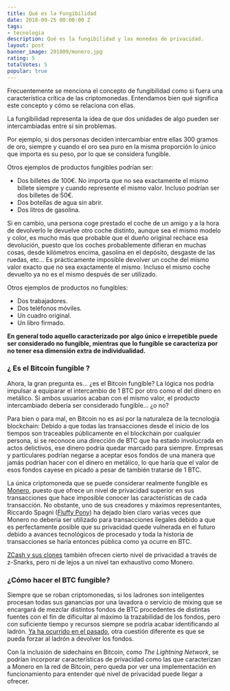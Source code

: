 ```yaml
---
title: Qué es la Fungibilidad
date: 2018-09-25 00:00:00 Z
tags:
- tecnologia
description: Qué es la fungibilidad y las monedas de privacidad.
layout: post
banner_image: 201809/monero.jpg
rating: 5
totalVotes: 5
popular: true
---
```


Frecuentemente se menciona el concepto de fungibilidad como si fuera una característica crítica de las criptomonedas. Entendamos bien qué significa este concepto y cómo se relaciona con ellas.

<!--more-->

La fungibilidad representa la idea de que dos unidades de algo pueden ser intercambiadas entre sí sin problemas.

Por ejemplo, si dos personas deciden intercambiar entre ellas 300 gramos de oro, siempre y cuando el oro sea puro en la misma proporción lo único que importa es su peso, por lo que se considera fungible.

Otros ejemplos de productos fungibles podrían ser:
- Dos billetes de 100€. No importa que no sea exactamente el mismo billete siempre y cuando represente el mismo valor. Incluso podrían ser dos billetes de 50€.
- Dos botellas de agua sin abrir.
- Dos litros de gasolina.

Si en cambio, una persona coge prestado el coche de un amigo y a la hora de devolverlo le devuelve otro coche distinto, aunque sea el mismo modelo y color, es mucho más que probable que el dueño original rechace esa devolución, puesto que los coches probablemente difieran en muchas cosas, desde kilómetros encima, gasolina en el depósito, desgaste de las ruedas, etc... Es prácticamente imposible devolver un coche del mismo valor exacto que no sea exactamente el mismo. Incluso el mismo coche devuelto ya no es el mismo después de ser utilizado.

Otros ejemplos de productos no fungibles:
- Dos trabajadores.
- Dos teléfonos móviles.
- Un cuadro original.
- Un libro firmado.

**En general todo aquello caracterizado por algo único e irrepetible puede ser considerado no fungible, mientras que lo fungible se caracteriza por no tener esa dimensión extra de individualidad.**

### ¿ Es el Bitcoin fungible ?

Ahora, la gran pregunta es... ¿es el Bitcoin fungible? La lógica nos podría impulsar a equiparar el intercambio de 1 BTC por otro como el del dinero en metálico. Si ambos usuarios acaban con el mismo valor, el producto intercambiado debería ser considerado fungible... ¿o no?

Para bien o para mal, en Bitcoin no es así por la naturaleza de la tecnología blockchain: Debido a que todas las transacciones desde el inicio de los tiempos son traceables públicamente en el blockchain por cualquier persona, si se reconoce una dirección de BTC que ha estado involucrada en actos delictivos, ese dinero podría quedar marcado para siempre. Empresas y particulares podrían negarse a aceptar esos fondos de una manera que jamás podrían hacer con el dinero en metálico, lo que haría que el valor de esos fondos cayese en picado a pesar de también tratarse de 1 BTC.

La única criptomoneda que se puede considerar realmente fungible es [Monero](/que-es-monero/), puesto que ofrece un nivel de privacidad superior en sus transacciones que hace imposible conocer las características de cada transacción. No obstante, uno de sus creadores y máximos representantes, Riccardo Spagni (<a rel="nofollow" href="https://twitter.com/fluffypony">Fluffy Pony</a>) ha dejado bien claro varias veces que Monero no debería ser utilizado para transacciones ilegales debido a que es perfectamente posible que su privacidad quede vulnerada en el futuro debido a avances tecnológicos de procesado y toda la historia de transacciones se haría entonces pública como ya ocurre en BTC.

[ZCash y sus clones](/que-es-zcash/) también ofrecen cierto nivel de privacidad a través de z-Snarks, pero ni de lejos a un nivel tan exhaustivo como Monero.

### ¿Cómo hacer el BTC fungible?

Siempre que se roban criptomonedas, si los ladrones son inteligentes procesan todas sus ganancias por una lavadora o servicio de mixing que se encargará de mezclar distintos fondos de BTC procedentes de distintas fuentes con el fin de dificultar al máximo la trazabilidad de los fondos, pero con suficiente tiempo y recursos siempre se podría acabar identificando al ladrón. <a rel="nofollow" href="https://www.reddit.com/r/SheepMarketplace/comments/1rvlft/i_just_chased_him_through_a_bitcoin_tumbler_and/">Ya ha ocurrido en el pasado</a>, otra cuestión diferente es que se pueda forzar al ladrón a devolver los fondos.

Con la inclusión de sidechains en Bitcoin, como *The Lightning Network*, se podrían incorporar características de privacidad como las que caracterizan a Monero en la red de Bitcoin, pero queda por ver una implementación en funcionamiento para entender qué nivel de privacidad puede llegar a ofrecer.


